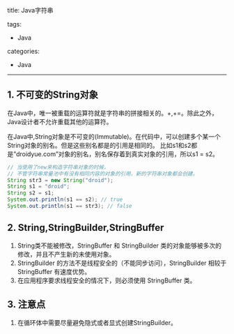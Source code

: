 title: Java字符串

tags:
  - Java

categories:
  - Java

---
## 1. 不可变的String对象
在Java中，唯一被重载的运算符就是字符串的拼接相关的。+,+=。除此之外，Java设计者不允许重载其他的运算符。

在Java中,String对象是不可变的(Immutable)。在代码中，可以创建多个某一个String对象的别名。但是这些别名都是的引用是相同的。
比如s1和s2都是”droidyue.com”对象的别名，别名保存着到真实对象的引用，所以s1 = s2。

```java
// 当使用了new来构造字符串对象的时候，
// 不管字符串常量池中有没有相同内容的对象的引用，新的字符串对象都会创建。
String str3 = new String("droid");
String s1 = "droid";
String s2 = s1;
System.out.println(s1 == s2); // true
System.out.println(s1 == str3); // false
```

## 2. String,StringBuilder,StringBuffer
1. String类不能被修改，StringBuffer 和 StringBuilder 类的对象能够被多次的修改，并且不产生新的未使用对象。
2. StringBuilder 的方法不是线程安全的（不能同步访问），StringBuilder 相较于 StringBuffer 有速度优势。
3. 在应用程序要求线程安全的情况下，则必须使用 StringBuffer 类。

## 3. 注意点
1. 在循环体中需要尽量避免隐式或者显式创建StringBuilder。
